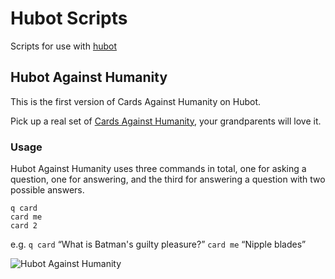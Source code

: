 # Hubot Scripts

Scripts for use with [hubot](http://hubot.github.com/)

## Hubot Against Humanity

This is the first version of Cards Against Humanity on Hubot. 

Pick up a real set of [Cards Against Humanity](http://www.cardsagainsthumanity.com/), your grandparents will love it.

### Usage

Hubot Against Humanity uses three commands in total, one for asking a question, one for answering, and the third for answering a question with two possible answers.

	q card
	card me
	card 2

e.g. 	`q card` “What is Batman's guilty pleasure?” 
			`card me` “Nipple blades”

![Hubot Against Humanity](http://cl.ly/Jilr/hah.png)
